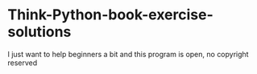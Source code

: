 # Think-Python-book-exercise-solutions

I just want to help beginners a bit and this program is open, no copyright reserved

